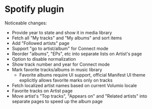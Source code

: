 # Spotify plugin

Noticeable changes:

- Provide year to state and show it in media library
- Fetch all "My tracks" and "My albums" and sort items
- Add "Followed artists" page
- Support "go to artist/album" for Connect mode
- Reorder "albums", "EPs", etc into separate lists on Artist's page
- Option to disable normalization
- Show track number and year for Connect mode
- Mark favorite tracks/albums in music library
  - Favorite albums require UI support, official Manifest UI theme explicitly allows favorite marks only on tracks
- Fetch localized artist names based on current Volumio locale
- Favorite tracks on Artist page
- Move artist's "Top tracks", "Appears on" and "Related artists" into separate pages to speed up the album page
